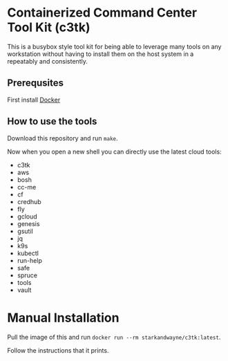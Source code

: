 # Containerized Command Center Tool Kit (c3tk)

This is a busybox style tool kit for being able to leverage many tools on any
workstation without having to install them on the host system in a repeatably
and consistently.

## Prerequsites 

First install [Docker](https://www.docker.com/products/docker-desktop)

## How to use the tools

Download this repository and run `make`.

Now when you open a new shell you can directly use the latest cloud tools:

* c3tk
* aws
* bosh
* cc-me
* cf
* credhub
* fly
* gcloud
* genesis
* gsutil
* jq
* k9s
* kubectl
* run-help
* safe
* spruce
* tools
* vault

# Manual Installation

Pull the image of this and run `docker run --rm starkandwayne/c3tk:latest`. 

Follow the instructions that it prints.

